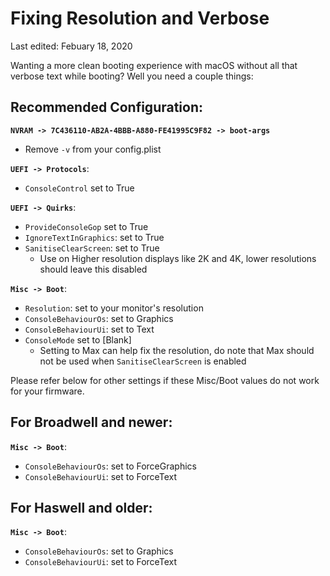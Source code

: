 # Fixing Resolution and Verbose

Last edited: Febuary 18, 2020

Wanting a more clean booting experience with macOS without all that verbose text while booting? Well you need a couple things:

## Recommended Configuration:

**`NVRAM -> 7C436110-AB2A-4BBB-A880-FE41995C9F82 -> boot-args`**

* Remove `-v` from your config.plist

**`UEFI -> Protocols`**:

* `ConsoleControl` set to True

**`UEFI -> Quirks`**:

* `ProvideConsoleGop` set to True
* `IgnoreTextInGraphics`: set to True
* `SanitiseClearScreen`: set to True
   * Use on Higher resolution displays like 2K and 4K, lower resolutions should leave this disabled

**`Misc -> Boot`**:

* `Resolution`: set to your monitor's resolution
* `ConsoleBehaviourOs`: set to Graphics
* `ConsoleBehaviourUi`: set to Text
* `ConsoleMode` set to [Blank]
  * Setting to Max can help fix the resolution, do note that Max should not be used when `SanitiseClearScreen` is enabled

Please refer below for other settings if these Misc/Boot values do not work for your firmware.

## For Broadwell and newer:

**`Misc -> Boot`**:

* `ConsoleBehaviourOs`: set to ForceGraphics
* `ConsoleBehaviourUi`: set to ForceText

## For Haswell and older:

**`Misc -> Boot`**:

* `ConsoleBehaviourOs`: set to Graphics
* `ConsoleBehaviourUi`: set to ForceText

